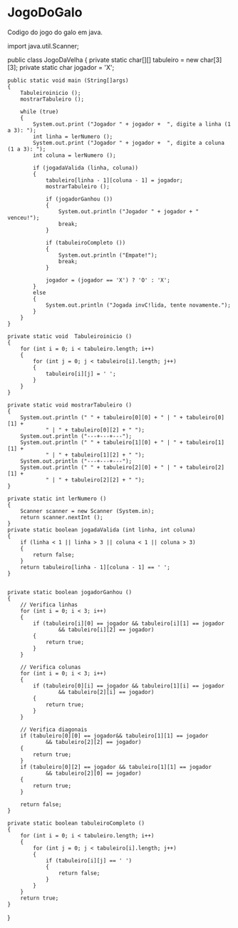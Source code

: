 # JogoDoGalo
Codigo do jogo do galo em java.

import java.util.Scanner;

public class JogoDaVelha
{
    private static char[][] tabuleiro = new char[3][3];
    private static char jogador = 'X';

    public static void main (String[]args)
    {
        Tabuleiroinicio ();
        mostrarTabuleiro ();

        while (true)
        {
            System.out.print ("Jogador " + jogador +  ", digite a linha (1 a 3): ");
            int linha = lerNumero ();
            System.out.print ("Jogador " + jogador +  ", digite a coluna (1 a 3): ");
            int coluna = lerNumero ();

            if (jogadaValida (linha, coluna))
            {
                tabuleiro[linha - 1][coluna - 1] = jogador;
                mostrarTabuleiro ();

                if (jogadorGanhou ())
                {
                    System.out.println ("Jogador " + jogador + " venceu!");
                    break;
                }

                if (tabuleiroCompleto ())
                {
                    System.out.println ("Empate!");
                    break;
                }

                jogador = (jogador == 'X') ? 'O' : 'X';
            }
            else
            {
                System.out.println ("Jogada invC!lida, tente novamente.");
            }
        }
    }

    private static void  Tabuleiroinicio ()
    {
        for (int i = 0; i < tabuleiro.length; i++)
        {
            for (int j = 0; j < tabuleiro[i].length; j++)
            {
                tabuleiro[i][j] = ' ';
            }
        }
    }

    private static void mostrarTabuleiro ()
    {
        System.out.println (" " + tabuleiro[0][0] + " | " + tabuleiro[0][1] +
                " | " + tabuleiro[0][2] + " ");
        System.out.println ("---+---+---");
        System.out.println (" " + tabuleiro[1][0] + " | " + tabuleiro[1][1] +
                " | " + tabuleiro[1][2] + " ");
        System.out.println ("---+---+---");
        System.out.println (" " + tabuleiro[2][0] + " | " + tabuleiro[2][1] +
                " | " + tabuleiro[2][2] + " ");
    }

    private static int lerNumero ()
    {
        Scanner scanner = new Scanner (System.in);
        return scanner.nextInt ();
    }
    private static boolean jogadaValida (int linha, int coluna)
    {
        if (linha < 1 || linha > 3 || coluna < 1 || coluna > 3)
        {
            return false;
        }
        return tabuleiro[linha - 1][coluna - 1] == ' ';
    }


    private static boolean jogadorGanhou ()
    {
        // Verifica linhas
        for (int i = 0; i < 3; i++)
        {
            if (tabuleiro[i][0] == jogador && tabuleiro[i][1] == jogador
                    && tabuleiro[i][2] == jogador)
            {
                return true;
            }
        }

        // Verifica colunas
        for (int i = 0; i < 3; i++)
        {
            if (tabuleiro[0][i] == jogador && tabuleiro[1][i] == jogador
                    && tabuleiro[2][i] == jogador)
            {
                return true;
            }
        }

        // Verifica diagonais
        if (tabuleiro[0][0] == jogador&& tabuleiro[1][1] == jogador
                && tabuleiro[2][2] == jogador)
        {
            return true;
        }
        if (tabuleiro[0][2] == jogador && tabuleiro[1][1] == jogador
                && tabuleiro[2][0] == jogador)
        {
            return true;
        }

        return false;
    }

    private static boolean tabuleiroCompleto ()
    {
        for (int i = 0; i < tabuleiro.length; i++)
        {
            for (int j = 0; j < tabuleiro[i].length; j++)
            {
                if (tabuleiro[i][j] == ' ')
                {
                    return false;
                }
            }
        }
        return true;
    }
}
